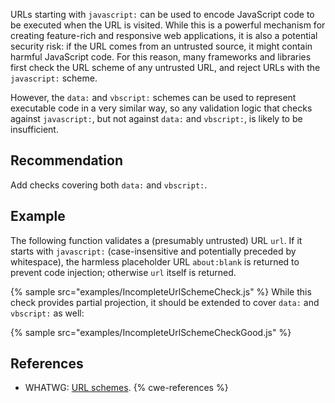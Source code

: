 URLs starting with `javascript:` can be used to encode JavaScript code to be executed when the URL is visited. While this is a powerful mechanism for creating feature-rich and responsive web applications, it is also a potential security risk: if the URL comes from an untrusted source, it might contain harmful JavaScript code. For this reason, many frameworks and libraries first check the URL scheme of any untrusted URL, and reject URLs with the `javascript:` scheme.

However, the `data:` and `vbscript:` schemes can be used to represent executable code in a very similar way, so any validation logic that checks against `javascript:`, but not against `data:` and `vbscript:`, is likely to be insufficient.


## Recommendation
Add checks covering both `data:` and `vbscript:`.


## Example
The following function validates a (presumably untrusted) URL `url`. If it starts with `javascript:` (case-insensitive and potentially preceded by whitespace), the harmless placeholder URL `about:blank` is returned to prevent code injection; otherwise `url` itself is returned.

{% sample src="examples/IncompleteUrlSchemeCheck.js" %}
While this check provides partial projection, it should be extended to cover `data:` and `vbscript:` as well:

{% sample src="examples/IncompleteUrlSchemeCheckGood.js" %}

## References
* WHATWG: [URL schemes](https://wiki.whatwg.org/wiki/URL_schemes).
{% cwe-references %}
